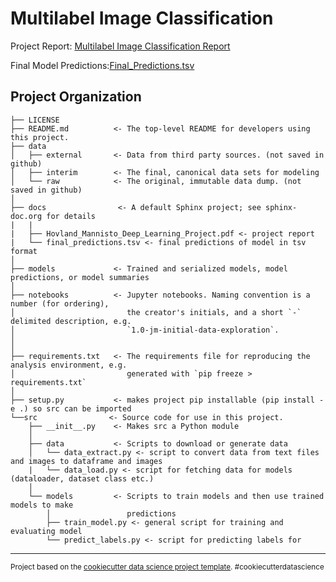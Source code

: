 Multilabel Image Classification
==============================

Project Report: [Multilabel Image Classification Report](https://github.com/jmannisto/Multi-Label-Image-Classification/blob/main/docs/Hovland_Mannisto_Deep_Learning_Project.pdf) 

Final Model Predictions:[Final_Predictions.tsv](https://github.com/jmannisto/Multi-Label-Image-Classification/blob/main/docs/final_predictions.tsv)

Project Organization
------------

    ├── LICENSE
    ├── README.md          <- The top-level README for developers using this project.
    ├── data
    │   ├── external       <- Data from third party sources. (not saved in github)
    │   ├── interim        <- The final, canonical data sets for modeling
    │   └── raw            <- The original, immutable data dump. (not saved in github)
    │
    ├── docs                <- A default Sphinx project; see sphinx-doc.org for details
    |   |
    |   ├── Hovland_Mannisto_Deep_Learning_Project.pdf <- project report
    |   └── final_predictions.tsv <- final predictions of model in tsv format
    │
    ├── models             <- Trained and serialized models, model predictions, or model summaries
    │
    ├── notebooks          <- Jupyter notebooks. Naming convention is a number (for ordering),
    │                         the creator's initials, and a short `-` delimited description, e.g.
    │                         `1.0-jm-initial-data-exploration`.
    │
    │
    ├── requirements.txt   <- The requirements file for reproducing the analysis environment, e.g.
    │                         generated with `pip freeze > requirements.txt`
    │
    ├── setup.py           <- makes project pip installable (pip install -e .) so src can be imported
    └──src                <- Source code for use in this project.
        ├── __init__.py    <- Makes src a Python module
        │
        ├── data           <- Scripts to download or generate data
        │   └── data_extract.py <- script to convert data from text files and images to dataframe and images
        |   └── data_load.py <- script for fetching data for models (dataloader, dataset class etc.)
        │
        └── models         <- Scripts to train models and then use trained models to make
            │                 predictions
            ├── train_model.py <- general script for training and evaluating model
            └── predict_labels.py <- script for predicting labels for 
    
--------

<p><small>Project based on the <a target="_blank" href="https://drivendata.github.io/cookiecutter-data-science/">cookiecutter data science project template</a>. #cookiecutterdatascience</small></p>
